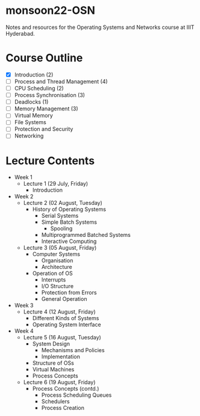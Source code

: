 # monsoon22-OSN
Notes and resources for the Operating Systems and Networks course at IIIT Hyderabad.

# Course Outline
- [x] Introduction (2)
- [ ] Process and Thread Management (4)
- [ ] CPU Scheduling (2)
- [ ] Process Synchronisation (3)
- [ ] Deadlocks (1)
- [ ] Memory Management (3)
- [ ] Virtual Memory
- [ ] File Systems
- [ ] Protection and Security
- [ ] Networking

# Lecture Contents
* Week 1
    * Lecture 1 (29 July, Friday)
        - Introduction
* Week 2
    * Lecture 2 (02 August, Tuesday)
        - History of Operating Systems
            - Serial Systems
            - Simple Batch Systems
                - Spooling
            - Multiprogrammed Batched Systems
            - Interactive Computing
    * Lecture 3 (05 August, Friday)
        - Computer Systems
            - Organisation
            - Architecture
        - Operation of OS
            - Interrupts
            - I/O Structure
            - Protection from Errors
            - General Operation
* Week 3
    * Lecture 4 (12 August, Friday)
        - Different Kinds of Systems
        - Operating System Interface
* Week 4
    * Lecture 5 (16 August, Tuesday)
        - System Design
            - Mechanisms and Policies
            - Implementation
        - Structure of OSs
        - Virtual Machines
        - Process Concepts
    * Lecture 6 (19 August, Friday)
        - Process Concepts (contd.)
            - Process Scheduling Queues
            - Schedulers
            - Process Creation